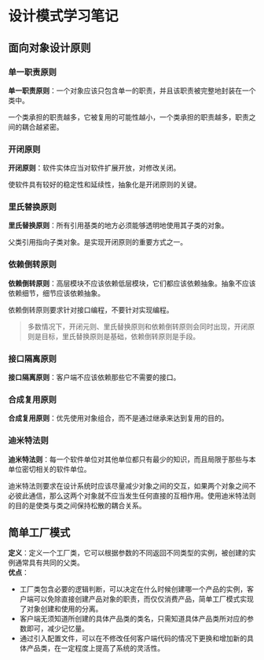 # 设计模式学习笔记

## 面向对象设计原则
### 单一职责原则
**单一职责原则**：一个对象应该只包含单一的职责，并且该职责被完整地封装在一个类中。  

一个类承担的职责越多，它被复用的可能性越小，一个类承担的职责越多，职责之间的耦合越紧密。
### 开闭原则
**开闭原则**：软件实体应当对软件扩展开放，对修改关闭。  

使软件具有较好的稳定性和延续性，抽象化是开闭原则的关键。
### 里氏替换原则
**里氏替换原则**：所有引用基类的地方必须能够透明地使用其子类的对象。  

父类引用指向子类对象。是实现开闭原则的重要方式之一。
### 依赖倒转原则
**依赖倒转原则**：高层模块不应该依赖低层模块，它们都应该依赖抽象。抽象不应该依赖细节，细节应该依赖抽象。  

依赖倒转原则要求针对接口编程，不要针对实现编程。    

>多数情况下，开闭元则、里氏替换原则和依赖倒转原则会同时出现，开闭原则是目标，里氏替换原则是基础，依赖倒转原则是手段。
### 接口隔离原则
**接口隔离原则**：客户端不应该依赖那些它不需要的接口。
### 合成复用原则
**合成复用原则**：优先使用对象组合，而不是通过继承来达到复用的目的。  

### 迪米特法则
**迪米特法则**：每一个软件单位对其他单位都只有最少的知识，而且局限于那些与本单位密切相关的软件单位。  

迪米特法则要求在设计系统时应该尽量减少对象之间的交互，如果两个对象之间不必彼此通信，那么这两个对象就不应当发生任何直接的互相作用。使用迪米特法则的目的是使类与类之间保持松散的耦合关系。

## 简单工厂模式
**定义**：定义一个工厂类，它可以根据参数的不同返回不同类型的实例，被创建的实例通常具有共同的父类。  
**优点**：  
+ 工厂类包含必要的逻辑判断，可以决定在什么时候创建哪一个产品的实例，客户端可以免除直接创建产品对象的职责，而仅仅消费产品，简单工厂模式实现了对象创建和使用的分离。
+ 客户端无须知道所创建的具体产品类的类名，只需知道具体产品类所对应的参数即可，减少记忆量。
+ 通过引入配置文件，可以在不修改任何客户端代码的情况下更换和增加新的具体产品类，在一定程度上提高了系统的灵活性。
